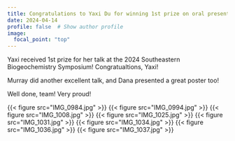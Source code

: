 ```yaml
---
title: Congratulations to Yaxi Du for winning 1st prize on oral presentation at the Southeastern Biogeochemistry Symposium! 
date: 2024-04-14
profile: false  # Show author profile
image:
  focal_point: "top"
---
```


Yaxi received 1st prize for her talk at the 2024 Southeastern Biogeochemistry Symposium! Congratualtions, Yaxi! 

Murray did another excellent talk, and Dana presented a great poster too! 

Well done, team! Very proud!

{{< figure src="IMG_0984.jpg" >}}
{{< figure src="IMG_0994.jpg" >}}
{{< figure src="IMG_1008.jpg" >}}
{{< figure src="IMG_1025.jpg" >}}
{{< figure src="IMG_1031.jpg" >}}
{{< figure src="IMG_1034.jpg" >}}
{{< figure src="IMG_1036.jpg" >}}
{{< figure src="IMG_1037.jpg" >}}

